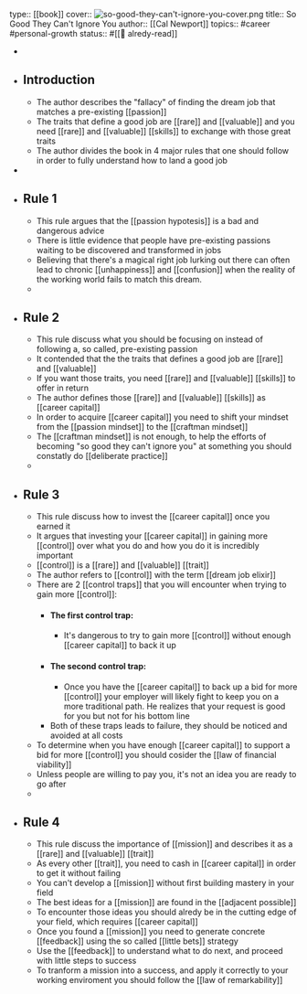 type:: [[book]]
cover:: ![so-good-they-can't-ignore-you-cover.png](../assets/so-good-they-can't-ignore-you-cover_1681991394849_0.png) 
title:: So Good They Can't Ignore You
author:: [[Cal Newport]]
topics:: #career #personal-growth
status:: #[[📰 alredy-read]]

-
- ## Introduction
	- The author describes the "fallacy" of finding the dream job that matches a pre-existing [[passion]]
	- The traits that define a good job are [[rare]] and [[valuable]] and you need [[rare]] and [[valuable]] [[skills]] to exchange with those great traits
	- The author divides the book in 4 major rules that one should follow in order to fully understand how to land a good job
-
- ## Rule 1
	- This rule argues that the [[passion hypotesis]] is a bad and dangerous advice
	- There is little evidence that people have pre-existing passions waiting to be discovered and transformed in jobs
	- Believing that there's a magical right job lurking out there can often lead to chronic [[unhappiness]] and [[confusion]] when the reality of the working world fails to match this dream.
	-
- ## Rule 2
	- This rule discuss what you should be focusing on instead of following a, so called, pre-existing passion
	- It contended that the the traits that defines a good job are [[rare]] and [[valuable]]
	- If you want those traits, you need [[rare]] and [[valuable]] [[skills]] to offer in return
	- The author defines those [[rare]] and [[valuable]] [[skills]] as [[career capital]]
	- In order to acquire [[career capital]] you need to shift your mindset from the [[passion mindset]] to the [[craftman mindset]]
	- The [[craftman mindset]] is not enough, to help the efforts of becoming "so good they can't ignore you" at something you should constatly do [[deliberate practice]]
	-
- ## Rule 3
	- This rule discuss how to invest the [[career capital]] once you earned it
	- It argues that investing your [[career capital]] in gaining more [[control]] over what you do and how you do it is incredibly important
	- [[control]] is a [[rare]] and [[valuable]] [[trait]]
	- The author refers to [[control]] with the term [[dream job elixir]]
	- There are 2 [[control traps]] that you will encounter when trying to gain more [[control]]:
		- #### The first control trap:
			- It's dangerous to try to gain more [[control]] without enough [[career capital]] to back it up
		- #### The second control trap:
			- Once you have the [[career capital]] to back up a bid for more [[control]] your employer will likely fight to keep you on a more traditional path. He realizes that your request is good for you but not for his bottom line
		- Both of these traps leads to failure, they should be noticed and avoided at all costs
	- To determine when you have enough [[career capital]] to support a bid for more [[control]] you should cosider the [[law of financial viability]]
	- Unless people are willing to pay you, it's not an idea you are ready to go after
	-
- ## Rule 4
	- This rule discuss the importance of [[mission]] and describes it as a [[rare]] and [[valuable]] [[trait]]
	- As every other [[trait]], you need to cash in [[career capital]] in order to get it without failing
	- You can't develop a [[mission]] without first building mastery in your field
	- The best ideas for a [[mission]] are found in the [[adjacent possible]]
	- To encounter those ideas you should alredy be in the cutting edge of your field, which requires [[career capital]]
	- Once you found a [[mission]] you need to generate concrete [[feedback]] using the so called [[little bets]] strategy
	- Use the [[feedback]] to understand what to do next, and proceed with little steps to success
	- To tranform a mission into a success, and apply it correctly to your working enviroment you should follow the [[law of remarkability]]